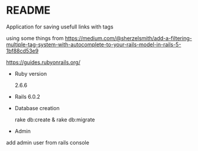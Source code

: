 # README

Application for saving usefull links with tags

using some things from https://medium.com/@sherzelsmith/add-a-filtering-multiple-tag-system-with-autocomplete-to-your-rails-model-in-rails-5-1bf88cd53e9

https://guides.rubyonrails.org/

* Ruby version

  2.6.6

* Rails 
  6.0.2


* Database creation

  rake db:create &
  rake db:migrate
 * Admin

add admin user from rails console

